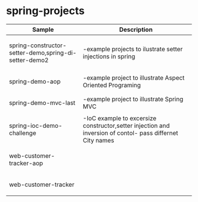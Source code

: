 # spring-projects
<table>




<thead>
<tr>
<th>Sample</th>
<th>Description</th>
</tr>
</thead>
<tbody>
<tr>
 	
<td><p>spring-constructor-setter-demo,spring-di-setter-demo2<p></td> <td>-example projects to ilustrate setter injections in spring</td></tr>
 	<tr><td><p>spring-demo-aop</p></td><td> -example project to illustrate Aspect Oriented Programing</td></tr>
        <tr><td><p>spring-demo-mvc-last</p></td><td>-example project to illustrate Spring MVC</td></tr>
        <tr><td><p>spring-ioc-demo-challenge</p></td><td>-IoC example to excersize constructor,setter injection and inversion of contol- pass differnet City names</td></tr>
        <tr><td><p>web-customer-tracker-aop</p></td><td></td>
        <tr><td><p>web-customer-tracker</p></td><td></td>
</table>

